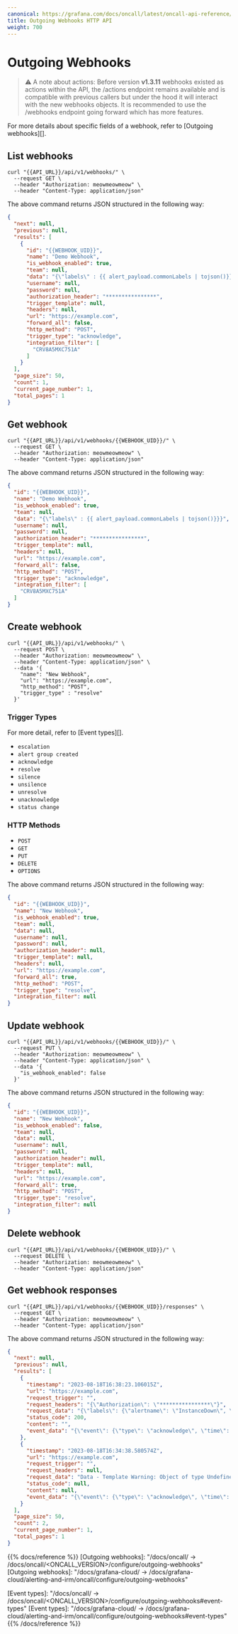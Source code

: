 ```yaml
---
canonical: https://grafana.com/docs/oncall/latest/oncall-api-reference/outgoing_webhooks/
title: Outgoing Webhooks HTTP API
weight: 700
---
```


# Outgoing Webhooks

> ⚠️ A note about actions: Before version **v1.3.11** webhooks existed as actions within the API, the /actions
> endpoint remains available and is compatible with previous callers but under the hood it will interact with the
> new webhooks objects.  It is recommended to use the /webhooks endpoint going forward which has more features.

For more details about specific fields of a webhook, refer to [Outgoing webhooks][].

## List webhooks

```shell
curl "{{API_URL}}/api/v1/webhooks/" \
  --request GET \
  --header "Authorization: meowmeowmeow" \
  --header "Content-Type: application/json"
```

The above command returns JSON structured in the following way:

```json
{
  "next": null,
  "previous": null,
  "results": [
    {
      "id": "{{WEBHOOK_UID}}",
      "name": "Demo Webhook",
      "is_webhook_enabled": true,
      "team": null,
      "data": "{\"labels\" : {{ alert_payload.commonLabels | tojson()}}}",
      "username": null,
      "password": null,
      "authorization_header": "****************",
      "trigger_template": null,
      "headers": null,
      "url": "https://example.com",
      "forward_all": false,
      "http_method": "POST",
      "trigger_type": "acknowledge",
      "integration_filter": [
        "CRV8A5MXC751A"
      ]
    }
  ],
  "page_size": 50,
  "count": 1,
  "current_page_number": 1,
  "total_pages": 1
}
```

## Get webhook

```shell
curl "{{API_URL}}/api/v1/webhooks/{{WEBHOOK_UID}}/" \
  --request GET \
  --header "Authorization: meowmeowmeow" \
  --header "Content-Type: application/json"
```

The above command returns JSON structured in the following way:

```json
{
  "id": "{{WEBHOOK_UID}}",
  "name": "Demo Webhook",
  "is_webhook_enabled": true,
  "team": null,
  "data": "{\"labels\" : {{ alert_payload.commonLabels | tojson()}}}",
  "username": null,
  "password": null,
  "authorization_header": "****************",
  "trigger_template": null,
  "headers": null,
  "url": "https://example.com",
  "forward_all": false,
  "http_method": "POST",
  "trigger_type": "acknowledge",
  "integration_filter": [
    "CRV8A5MXC751A"
  ]
}
```

## Create webhook

```shell
curl "{{API_URL}}/api/v1/webhooks/" \
  --request POST \
  --header "Authorization: meowmeowmeow" \
  --header "Content-Type: application/json" \
  --data '{
    "name": "New Webhook",
    "url": "https://example.com",
    "http_method": "POST",
    "trigger_type" : "resolve"
  }'
```

### Trigger Types

For more detail, refer to [Event types][].

- `escalation`
- `alert group created`
- `acknowledge`
- `resolve`
- `silence`
- `unsilence`
- `unresolve`
- `unacknowledge`
- `status change`

### HTTP Methods

- `POST`
- `GET`
- `PUT`
- `DELETE`
- `OPTIONS`

The above command returns JSON structured in the following way:

```json
{
  "id": "{{WEBHOOK_UID}}",
  "name": "New Webhook",
  "is_webhook_enabled": true,
  "team": null,
  "data": null,
  "username": null,
  "password": null,
  "authorization_header": null,
  "trigger_template": null,
  "headers": null,
  "url": "https://example.com",
  "forward_all": true,
  "http_method": "POST",
  "trigger_type": "resolve",
  "integration_filter": null
}
```

## Update webhook

```shell
curl "{{API_URL}}/api/v1/webhooks/{{WEBHOOK_UID}}/" \
  --request PUT \
  --header "Authorization: meowmeowmeow" \
  --header "Content-Type: application/json" \
  --data '{
    "is_webhook_enabled": false
  }'
```

The above command returns JSON structured in the following way:

```json
{
  "id": "{{WEBHOOK_UID}}",
  "name": "New Webhook",
  "is_webhook_enabled": false,
  "team": null,
  "data": null,
  "username": null,
  "password": null,
  "authorization_header": null,
  "trigger_template": null,
  "headers": null,
  "url": "https://example.com",
  "forward_all": true,
  "http_method": "POST",
  "trigger_type": "resolve",
  "integration_filter": null
}
```

## Delete webhook

```shell
curl "{{API_URL}}/api/v1/webhooks/{{WEBHOOK_UID}}/" \
  --request DELETE \
  --header "Authorization: meowmeowmeow" \
  --header "Content-Type: application/json"
```

## Get webhook responses

```shell
curl "{{API_URL}}/api/v1/webhooks/{{WEBHOOK_UID}}/responses" \
  --request GET \
  --header "Authorization: meowmeowmeow" \
  --header "Content-Type: application/json"
```

The above command returns JSON structured in the following way:

```json
{
  "next": null,
  "previous": null,
  "results": [
    {
      "timestamp": "2023-08-18T16:38:23.106015Z",
      "url": "https://example.com",
      "request_trigger": "",
      "request_headers": "{\"Authorization\": \"****************\"}",
      "request_data": "{\"labels\": {\"alertname\": \"InstanceDown\", \"job\": \"node\", \"severity\": \"critical\"}}",
      "status_code": 200,
      "content": "",
      "event_data": "{\"event\": {\"type\": \"acknowledge\", \"time\": \"2023-08-18T16:38:21.442981+00:00\"}, \"user\": {\"id\": \"UK49JJNPZMFLJ\", \"username\": \"oncall\", \"email\": \"admin@localhost\"}, \"alert_group\": {\"id\": \"IZQERPWKWCGH1\", \"integration_id\": \"CRV8A5MXC751A\", \"route_id\": \"RWNCT6C77M3WM\", \"alerts_count\": 1, \"state\": \"acknowledged\", \"created_at\": \"2023-08-18T16:34:27.678406Z\", \"resolved_at\": null, \"acknowledged_at\": \"2023-08-18T16:38:21.442981Z\", \"title\": \"[firing:2] InstanceDown \", \"permalinks\": {\"slack\": null, \"telegram\": null, \"web\": \"http://localhost:3000/a/grafana-oncall-app/alert-groups/IZQERPWKWCGH1\"}}, \"alert_group_id\": \"IZQERPWKWCGH1\", \"alert_payload\": {\"alerts\": [{\"endsAt\": \"0001-01-01T00:00:00Z\", \"labels\": {\"job\": \"node\", \"group\": \"production\", \"instance\": \"localhost:8081\", \"severity\": \"critical\", \"alertname\": \"InstanceDown\"}, \"status\": \"firing\", \"startsAt\": \"2023-06-12T08:24:38.326Z\", \"annotations\": {\"title\": \"Instance localhost:8081 down\", \"description\": \"localhost:8081 of job node has been down for more than 1 minute.\"}, \"fingerprint\": \"f404ecabc8dd5cd7\", \"generatorURL\": \"\"}, {\"endsAt\": \"0001-01-01T00:00:00Z\", \"labels\": {\"job\": \"node\", \"group\": \"canary\", \"instance\": \"localhost:8082\", \"severity\": \"critical\", \"alertname\": \"InstanceDown\"}, \"status\": \"firing\", \"startsAt\": \"2023-06-12T08:24:38.326Z\", \"annotations\": {\"title\": \"Instance localhost:8082 down\", \"description\": \"localhost:8082 of job node has been down for more than 1 minute.\"}, \"fingerprint\": \"f8f08d4e32c61a9d\", \"generatorURL\": \"\"}], \"status\": \"firing\", \"version\": \"4\", \"groupKey\": \"{}:{alertname=\\\"InstanceDown\\\"}\", \"receiver\": \"combo\", \"numFiring\": 2, \"externalURL\": \"\", \"groupLabels\": {\"alertname\": \"InstanceDown\"}, \"numResolved\": 0, \"commonLabels\": {\"job\": \"node\", \"severity\": \"critical\", \"alertname\": \"InstanceDown\"}, \"truncatedAlerts\": 0, \"commonAnnotations\": {}}, \"integration\": {\"id\": \"CRV8A5MXC751A\", \"type\": \"alertmanager\", \"name\": \"One - Alertmanager\", \"team\": null}, \"notified_users\": [], \"users_to_be_notified\": []}"
    },
    {
      "timestamp": "2023-08-18T16:34:38.580574Z",
      "url": "https://example.com",
      "request_trigger": "",
      "request_headers": null,
      "request_data": "Data - Template Warning: Object of type Undefined is not JSON serializable",
      "status_code": null,
      "content": null,
      "event_data": "{\"event\": {\"type\": \"acknowledge\", \"time\": \"2023-08-18T16:34:37.940655+00:00\"}, \"user\": {\"id\": \"UK49JJNPZMFLJ\", \"username\": \"oncall\", \"email\": \"admin@localhost\"}, \"alert_group\": {\"id\": \"IZQERPWKWCGH1\", \"integration_id\": \"CRV8A5MXC751A\", \"route_id\": \"RWNCT6C77M3WM\", \"alerts_count\": 1, \"state\": \"acknowledged\", \"created_at\": \"2023-08-18T16:34:27.678406Z\", \"resolved_at\": null, \"acknowledged_at\": \"2023-08-18T16:34:37.940655Z\", \"title\": \"[firing:2] InstanceDown \", \"permalinks\": {\"slack\": null, \"telegram\": null, \"web\": \"http://localhost:3000/a/grafana-oncall-app/alert-groups/IZQERPWKWCGH1\"}}, \"alert_group_id\": \"IZQERPWKWCGH1\", \"alert_payload\": {\"alerts\": [{\"endsAt\": \"0001-01-01T00:00:00Z\", \"labels\": {\"job\": \"node\", \"group\": \"production\", \"instance\": \"localhost:8081\", \"severity\": \"critical\", \"alertname\": \"InstanceDown\"}, \"status\": \"firing\", \"startsAt\": \"2023-06-12T08:24:38.326Z\", \"annotations\": {\"title\": \"Instance localhost:8081 down\", \"description\": \"localhost:8081 of job node has been down for more than 1 minute.\"}, \"fingerprint\": \"f404ecabc8dd5cd7\", \"generatorURL\": \"\"}, {\"endsAt\": \"0001-01-01T00:00:00Z\", \"labels\": {\"job\": \"node\", \"group\": \"canary\", \"instance\": \"localhost:8082\", \"severity\": \"critical\", \"alertname\": \"InstanceDown\"}, \"status\": \"firing\", \"startsAt\": \"2023-06-12T08:24:38.326Z\", \"annotations\": {\"title\": \"Instance localhost:8082 down\", \"description\": \"localhost:8082 of job node has been down for more than 1 minute.\"}, \"fingerprint\": \"f8f08d4e32c61a9d\", \"generatorURL\": \"\"}], \"status\": \"firing\", \"version\": \"4\", \"groupKey\": \"{}:{alertname=\\\"InstanceDown\\\"}\", \"receiver\": \"combo\", \"numFiring\": 2, \"externalURL\": \"\", \"groupLabels\": {\"alertname\": \"InstanceDown\"}, \"numResolved\": 0, \"commonLabels\": {\"job\": \"node\", \"severity\": \"critical\", \"alertname\": \"InstanceDown\"}, \"truncatedAlerts\": 0, \"commonAnnotations\": {}}, \"integration\": {\"id\": \"CRV8A5MXC751A\", \"type\": \"alertmanager\", \"name\": \"One - Alertmanager\", \"team\": null}, \"notified_users\": [], \"users_to_be_notified\": []}"
    }
  ],
  "page_size": 50,
  "count": 2,
  "current_page_number": 1,
  "total_pages": 1
}
```

{{% docs/reference %}}
[Outgoing webhooks]: "/docs/oncall/ -> /docs/oncall/<ONCALL_VERSION>/configure/outgoing-webhooks"
[Outgoing webhooks]: "/docs/grafana-cloud/ -> /docs/grafana-cloud/alerting-and-irm/oncall/configure/outgoing-webhooks"

[Event types]: "/docs/oncall/ -> /docs/oncall/<ONCALL_VERSION>/configure/outgoing-webhooks#event-types"
[Event types]: "/docs/grafana-cloud/ -> /docs/grafana-cloud/alerting-and-irm/oncall/configure/outgoing-webhooks#event-types"
{{% /docs/reference %}}
